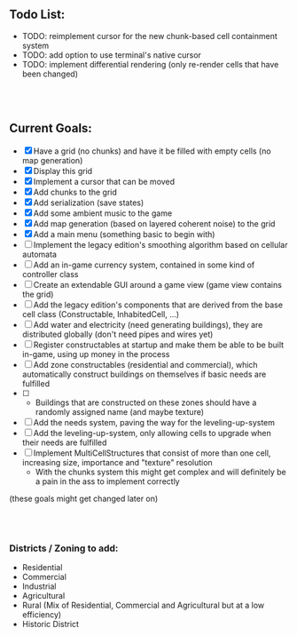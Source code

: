 ## Todo List:
- TODO: reimplement cursor for the new chunk-based cell containment system
- TODO: add option to use terminal's native cursor
- TODO: implement differential rendering (only re-render cells that have been changed)


<br><br>


## Current Goals:
- [x] Have a grid (no chunks) and have it be filled with empty cells (no map generation)
- [x] Display this grid
- [x] Implement a cursor that can be moved
- [x] Add chunks to the grid
- [x] Add serialization (save states)
- [x] Add some ambient music to the game
- [x] Add map generation (based on layered coherent noise) to the grid
- [x] Add a main menu (something basic to begin with)
- [ ] Implement the legacy edition's smoothing algorithm based on cellular automata
- [ ] Add an in-game currency system, contained in some kind of controller class
- [ ] Create an extendable GUI around a game view (game view contains the grid)
- [ ] Add the legacy edition's components that are derived from the base cell class (Constructable, InhabitedCell, ...)
- [ ] Add water and electricity (need generating buildings), they are distributed globally (don't need pipes and wires yet)
- [ ] Register constructables at startup and make them be able to be built in-game, using up money in the process
- [ ] Add zone constructables (residential and commercial), which automatically construct buildings on themselves if basic needs are fulfilled
- [ ] - Buildings that are constructed on these zones should have a randomly assigned name (and maybe texture)
- [ ] Add the needs system, paving the way for the leveling-up-system
- [ ] Add the leveling-up-system, only allowing cells to upgrade when their needs are fulfilled
- [ ] Implement MultiCellStructures that consist of more than one cell, increasing size, importance and "texture" resolution
    - With the chunks system this might get complex and will definitely be a pain in the ass to implement correctly

(these goals might get changed later on)


<br><br>


### Districts / Zoning to add:
- Residential
- Commercial
- Industrial
- Agricultural
- Rural (Mix of Residential, Commercial and Agricultural but at a low efficiency)
- Historic District

